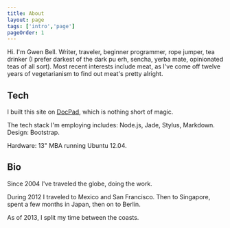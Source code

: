 ```yaml
---
title: About
layout: page
tags: ['intro','page']
pageOrder: 1
---
```


Hi. I'm Gwen Bell. Writer, traveler, beginner programmer, rope jumper,  tea drinker (I prefer darkest of the dark pu erh, sencha, yerba mate, opinionated teas of all sort). Most recent interests include meat, as I've come off twelve years of vegetarianism to find out meat's pretty alright.

Tech
---

I built this site on <a href="https://github.com/gwenbell/docpad">DocPad</a>, which is nothing short of magic. 

The tech stack I'm employing includes: Node.js, Jade, Stylus, Markdown. Design: Bootstrap. 

Hardware: 13" MBA running Ubuntu 12.04.

Bio
---

Since 2004 I've traveled the globe, doing the work. 

During 2012 I traveled to Mexico and San Francisco. Then to Singapore, spent a few months in Japan, then on to Berlin.

As of 2013, I split my time between the coasts.